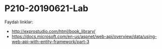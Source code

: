 # P210-20190621-Lab

Faydalı linklər: 

- http://exprostudio.com/html/book_library/
- https://docs.microsoft.com/en-us/aspnet/web-api/overview/data/using-web-api-with-entity-framework/part-3